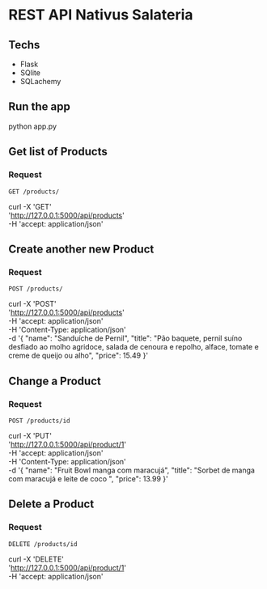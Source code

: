 # REST API Nativus Salateria


## Techs
- Flask
- SQlite
- SQLachemy


## Run the app

python app.py


## Get list of Products

### Request

`GET /products/`

curl -X 'GET' \
  'http://127.0.0.1:5000/api/products' \
  -H 'accept: application/json'


## Create another new Product

### Request

`POST /products/`

curl -X 'POST' \
  'http://127.0.0.1:5000/api/products' \
  -H 'accept: application/json' \
  -H 'Content-Type: application/json' \
  -d '{
  "name": "Sanduíche de Pernil",
  "title": "Pão baquete, pernil suíno desfiado ao molho agridoce, salada de cenoura e repolho, alface, tomate e creme de queijo ou alho",
  "price": 15.49
}'

## Change a Product

### Request

`POST /products/id`

curl -X 'PUT' \
  'http://127.0.0.1:5000/api/product/1' \
  -H 'accept: application/json' \
  -H 'Content-Type: application/json' \
  -d '{
  "name": "Fruit Bowl manga com maracujá",
  "title": "Sorbet de manga com maracujá e leite de coco ",
  "price": 13.99
}'

## Delete a Product

### Request

`DELETE /products/id`

curl -X 'DELETE' \
  'http://127.0.0.1:5000/api/product/1' \
  -H 'accept: application/json'



